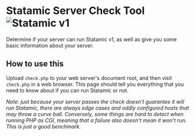 # Statamic Server Check Tool ![Statamic v1](https://img.shields.io/badge/statamic-v1-lightgrey.svg?style=flat-square)

Determine if your server can run Statamic v1, as well as give you some basic information about your server.

## How to use this

Upload `check.php` to your web server's document root, and then visit `check.php` in a web browser.
This page should tell you everything that you need to know about if you can run Statamic or not. 

*Note: just because your server passes the check doesn't guarantee it will run Statamic, there are always edge cases and oddly configured hosts that may throw a curve ball. Conversely, some things are hard to detect when running PHP as CGI, meaning that a failure also doesn't mean it won't run. This is just a good benchmark.*
